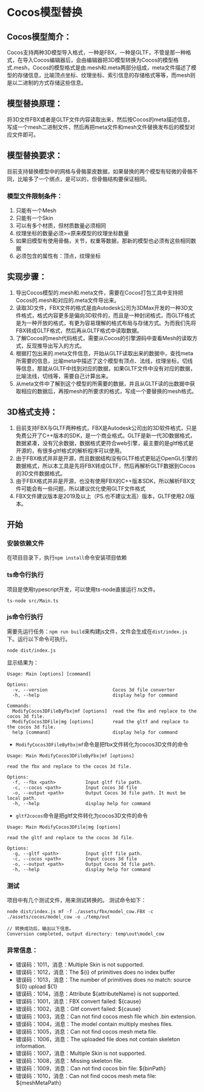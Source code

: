 # Cocos模型替换

## Cocos模型简介：

Cocos支持两种3D模型导入格式，一种是FBX，一种是GLTF，不管是那一种格式，在导入Cocos编辑器后，会由编辑器把3D模型转换为Cocos的模型格式.mesh，Cocos的模型格式是由.mesh和.meta两部分组成，meta文件描述了模型的存储信息，比喻顶点坐标、纹理坐标、索引信息的存储格式等等，而mesh则是以二进制的方式存储这些信息。

## 模型替换原理：

将3D文件FBX或者是GLTF文件内容读取出来，然后按Cocos的meta描述信息，写成一个mesh二进制文件，然后再把meta文件和mesh文件替换发布后的模型对应文件即可。

## 模型替换要求：

目前支持替换模型中的网格与骨骼蒙皮数据，如果替换的两个模型有轻微的骨骼不同，比喻多了一个绑点，是可以的，但骨骼结构要保证相同。
### 模型文件限制条件：
1. 只能有一个Mesh
2. 只能有一个Skin
3. 可以有多个材质，但材质数量必须相同
4. 纹理坐标的数量必须>=原来模型的纹理坐标数量
5. 如果旧模型有使用骨骼，关节，权重等数据，那新的模型也必须有这些相同数据
6. 必须包含的属性有：顶点，纹理坐标


## 实现步骤：

1. 导出Cocos模型的.mesh和.meta文件，需要在Cocos打包工具中支持把Cocos的.mesh和对应的.meta文件导出来。
2. 读取3D文件，FBX文件的格式是由Autodesk公司为3DMax开发的一种3D文件格式，格式内容更多是偏向3D软件的，而且是一种封闭格式，而GLTF格式是为一种开放的格式，有更为容易理解的格式布局与存储方式。为而我们先将FBX转成GLTF格式，然后再从GLTF格式中读取数据。
3. 了解Cocos的mesh代码格式，需要从Cocos的引擎源码中查看Mesh的读取方式，反现推导出写入的方式。
4. 根据打包出来的.meta文件信息，开始从GLTF读取出来的数据中，查找meta所需要的信息，比喻meta中描述了这个模型有顶点、法线，纹理坐标，切线等信息，那就从GLTF中找到对应的数据，如果GLTF文件中没有对应的数据，比喻法线，切线等，需要自己计算出来。
5. 从meta文件中了解到这个模型的所需要的数据，并且从GLTF读的出数据中获取相应的数据后，再按mesh的所要求的格式，写成一个要替换的mesh格式。

## 3D格式支持：

1. 目前支持FBX与GLTF两种格式，FBX是Autodesk公司出的3D软件格式，只是免费公开了C++版本的SDK，是一个商业格式。GLTF是新一代3D数据格式，数据紧凑，没有冗余数据，数据格式更符合web引擎，最主要的是gltf格式是开源的，有很多gltf格式的解析程序可以使用。
2. 由于FBX格式并非是开源，而且数据结构没有GLTF格式更贴近OpenGL引擎的数据格式，所以本工具是先将FBX转成GLTF，然后再解析GLTF数据到Cocos的3D文件数据格式。
3. 由于FBX格式并非是开源，也没有使用FBX的C++版本SDK，所以解析FBX文件可能会有一些问题，所以建议优化使用GLTF文件格式
4. FBX文件建议版本是2019及以上（PS.也不建议太高）版本，GLTF使用2.0版本。

## 开始
### 安装依赖文件
在项目目录下，执行`npm install`命令安装项目依赖

### ts命令行执行
项目是使用typescript开发，可以使用ts-node直接运行.ts文件。
``` command-line
ts-node src/Main.ts
```
### js命令行执行
需要先运行任务：```npm run build```来构建js文件，文件会生成在```dist/index.js```下。运行以下命令可执行。
``` command-line
node dist/index.js
```

显示结果为：
```
Usage: Main [options] [command]

Options:
  -v, --version                        Cocos 3d file converter
  -h, --help                           display help for command

Commands:
  ModifyCocos3DFileByFbx|mf [options]  read the fbx and replace to the cocos 3d file.
  ModifyCocos3DFile|mg [options]       read the gltf and replace to the cocos 3d file.
  help [command]                       display help for command
```
* `ModifyCocos3DFileByFbx|mf`命令是把fbx文件转化为cocos3D文件的命令
```
Usage: Main ModifyCocos3DFileByFbx|mf [options]

read the fbx and replace to the cocos 3d file.

Options:
  -f, --fbx <path>           Input gltf file path.
  -c, --cocos <path>         Input cocos 3d file
  -o, --output <path>        Output Cocos 3d file path. It must be local path.
  -h, --help                 display help for command
```
* `gltf2cocos`命令是把gltf文件转化为cocos3D文件的命令
```
Usage: Main ModifyCocos3DFile|mg [options]

read the gltf and replace to the cocos 3d file.

Options:
  -g, --gltf <path>          Input gltf file path.
  -c, --cocos <path>         Input cocos 3d file
  -o, --output <path>        Output Cocos 3d file path.
  -h, --help                 display help for command
```
### 测试
项目中有几个测试文件，用来测试转换的。
测试命令如下：
```
node dist/index.js mf -f ./assets/fbx/model_cow.FBX -c ./assets/cocos/model_cow -o ./temp/out

// 转换成功后，输出以下信息。
Conversion completed, output directory: temp\out\model_cow
```
### 异常信息：
* 错误码：1011，消息：Multiple Skin is not supported.
* 错误码：1012，消息：The ${i} of primitives does no index buffer
* 错误码：1013，消息：The number of primitives does no match: source ${0} upload ${1}
* 错误码：1014，消息：Attribute ${attributeName} is not supported.
* 错误码：1001，消息：FBX convert failed: ${cause}
* 错误码：1002，消息：Gltf convert failed: ${cause}
* 错误码：1003，消息：Can not find cocos mesh file which .bin extension.
* 错误码：1004，消息：The model contain multiply meshes files.
* 错误码：1005，消息：Can not find cocos mesh meta file.
* 错误码：1006，消息：The uploaded file does not contain skeleton information.
* 错误码：1007，消息：Multiple Skin is not supported.
* 错误码：1008，消息：Missing skeleton file.
* 错误码：1009，消息：Can not find cocos bin file: ${binPath}
* 错误码：1010，消息：Can not find cocos mesh meta file: ${meshMetaPath}